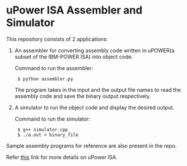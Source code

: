 # uPower ISA Assembler and Simulator

This repository consists of 2 applications:
1. An assembler for converting assembly code written in uPOWER(a subset of the IBM-POWER ISA) into object code. 

   Command to run the assembler:

        $ python assembler.py

    The program takes in the input and the output file names to read the assembly code and save the binary output respectively.
   
2. A simulator to run the object code and display the desired output.

    Command to run the simulator:

        $ g++ simulator.cpp
        $ ./a.out < binary_file

Sample assembly programs for reference are also present in the repo.

Refer [this](https://drive.google.com/file/d/1OOS8Qv906oqScWoYSKW1coyaCayzalFJ/view?usp=sharing) link for more details on uPower ISA.
